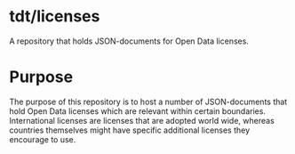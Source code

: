# tdt/licenses
A repository that holds JSON-documents for Open Data licenses.

# Purpose
The purpose of this repository is to host a number of JSON-documents that hold Open Data licenses 
which are relevant within certain boundaries. International licenses are licenses that are adopted world wide, 
whereas countries themselves might have specific additional licenses they encourage to use.


